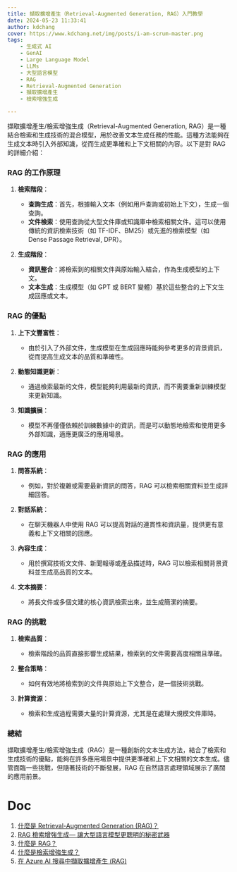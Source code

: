 ```yaml
---
title: 擷取擴增產生（Retrieval-Augmented Generation, RAG）入門教學
date: 2024-05-23 11:33:41
author: kdchang
cover: https://www.kdchang.net/img/posts/i-am-scrum-master.png
tags: 
    - 生成式 AI
    - GenAI
    - Large Language Model
    - LLMs
    - 大型語言模型
    - RAG
    - Retrieval-Augmented Generation
    - 擷取擴增產生
    - 檢索增強生成

---
```



擷取擴增產生/檢索增強生成（Retrieval-Augmented Generation, RAG）是一種結合檢索和生成技術的混合模型，用於改善文本生成任務的性能。這種方法能夠在生成文本時引入外部知識，從而生成更準確和上下文相關的內容。以下是對 RAG 的詳細介紹：

### RAG 的工作原理

1. **檢索階段**：
   - **查詢生成**：首先，根據輸入文本（例如用戶查詢或初始上下文），生成一個查詢。
   - **文件檢索**：使用查詢從大型文件庫或知識庫中檢索相關文件。這可以使用傳統的資訊檢索技術（如 TF-IDF、BM25）或先進的檢索模型（如 Dense Passage Retrieval, DPR）。

2. **生成階段**：
   - **資訊整合**：將檢索到的相關文件與原始輸入結合，作為生成模型的上下文。
   - **文本生成**：生成模型（如 GPT 或 BERT 變體）基於這些整合的上下文生成回應或文本。

### RAG 的優點

1. **上下文豐富性**：
   - 由於引入了外部文件，生成模型在生成回應時能夠參考更多的背景資訊，從而提高生成文本的品質和準確性。

2. **動態知識更新**：
   - 通過檢索最新的文件，模型能夠利用最新的資訊，而不需要重新訓練模型來更新知識。

3. **知識擴展**：
   - 模型不再僅僅依賴於訓練數據中的資訊，而是可以動態地檢索和使用更多外部知識，適應更廣泛的應用場景。

### RAG 的應用

1. **問答系統**：
   - 例如，對於複雜或需要最新資訊的問答，RAG 可以檢索相關資料並生成詳細回答。

2. **對話系統**：
   - 在聊天機器人中使用 RAG 可以提高對話的連貫性和資訊量，提供更有意義和上下文相關的回應。

3. **內容生成**：
   - 用於撰寫技術文文件、新聞報導或產品描述時，RAG 可以檢索相關背景資料並生成高品質的文本。

4. **文本摘要**：
   - 將長文件或多個文建的核心資訊檢索出來，並生成簡潔的摘要。

### RAG 的挑戰

1. **檢索品質**：
   - 檢索階段的品質直接影響生成結果，檢索到的文件需要高度相關且準確。
   
2. **整合策略**：
   - 如何有效地將檢索到的文件與原始上下文整合，是一個技術挑戰。

3. **計算資源**：
   - 檢索和生成過程需要大量的計算資源，尤其是在處理大規模文件庫時。

### 總結

擷取擴增產生/檢索增強生成（RAG）是一種創新的文本生成方法，結合了檢索和生成技術的優點，能夠在許多應用場景中提供更準確和上下文相關的文本生成。儘管面臨一些挑戰，但隨著技術的不斷發展，RAG 在自然語言處理領域展示了廣闊的應用前景。

# Doc
1. [什麼是 Retrieval-Augmented Generation (RAG)？](https://www.oracle.com/tw/artificial-intelligence/generative-ai/retrieval-augmented-generation-rag/)
2. [RAG 檢索增強生成— 讓大型語言模型更聰明的秘密武器](https://blog.infuseai.io/rag-retrieval-augmented-generation-introduction-a5854cb6393e)
3. [什麼是 RAG？](https://aws.amazon.com/tw/what-is/retrieval-augmented-generation/)
4. [什麼是檢索增強生成？](https://blogs.nvidia.com.tw/blog/what-is-retrieval-augmented-generation/)
5. [在 Azure AI 搜尋中擷取擴增產生 (RAG)](https://learn.microsoft.com/zh-tw/azure/search/retrieval-augmented-generation-overview)